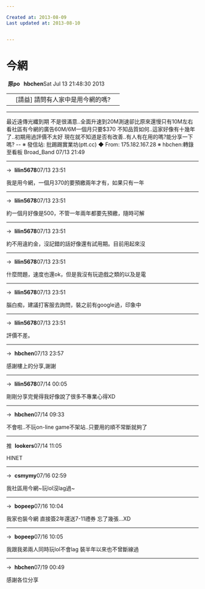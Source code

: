 ```yaml
---

Created at: 2013-08-09
Last updated at: 2013-08-10


---
```


# 今網


 **原po   hbchen**Sat Jul 13 21:48:30 2013

|     |     |     |
| --- | --- | --- |
|     | \[請益\] 請問有人家中是用今網的嗎? |     |

* * *

最近遠傳光纖到期
不是很滿意..全面升速到20M測速卻比原來還慢只有10M左右
看社區有今網的廣告60M/6M一個月只要$370
不知品質如何..這家好像有十幾年了..初期用過評價不太好
現在就不知道是否有改善..有人有在用的嗎?能分享一下嗎?
\--
※ 發信站: 批踢踢實業坊(ptt.cc)
◆ From: 175.182.167.28
※ hbchen:轉錄至看板 Broad\_Band 07/13 21:49

* * *

→  **lilin5678**07/13 23:51

我是用今網，一個月370的要預繳兩年才有，如果只有一年

* * *

→  **lilin5678**07/13 23:51

約一個月好像是500，不管一年兩年都要先預繳，隨時可解

* * *

→  **lilin5678**07/13 23:51

約不用違約金，沒記錯的話好像還有試用期。目前用起來沒

* * *

→  **lilin5678**07/13 23:51

什麼問題，速度也還ok，但是我沒有玩遊戲之類的以及是電

* * *

→  **lilin5678**07/13 23:51

腦白痴，建議打客服去詢問，裝之前有google過，印象中

* * *

→  **lilin5678**07/13 23:51

評價不差。

* * *

→  **hbchen**07/13 23:57

感謝樓上的分享,謝謝

* * *

→  **lilin5678**07/14 00:05

剛剛分享完覺得我好像說了很多不專業心得XD

* * *

→  **hbchen**07/14 09:33

不會啦..不玩on-line game不架站..只要用的順不常斷就夠了

* * *

推  **lookers**07/14 11:05

HINET

* * *

→  **csmymy**07/16 02:59

我社區用今網~玩lol沒lag過~

* * *

→  **bopeep**07/16 10:04

我家也裝今網 直接簽2年還送7-11禮券 忘了幾張...XD

* * *

→  **bopeep**07/16 10:05

我跟我弟兩人同時玩lol不會lag 裝半年以來也不曾斷線過

* * *

→  **hbchen**07/19 00:49

感謝各位分享

